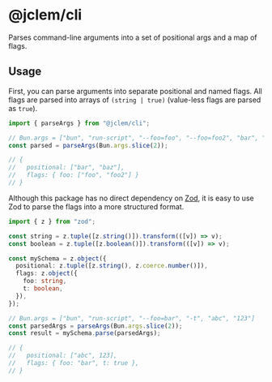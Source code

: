 # @jclem/cli

Parses command-line arguments into a set of positional args and a map of flags.

## Usage

First, you can parse arguments into separate positional and named flags. All
flags are parsed into arrays of `(string | true)` (value-less flags are parsed
as `true`).

```typescript
import { parseArgs } from "@jclem/cli";

// Bun.args = ["bun", "run-script", "--foo=foo", "--foo=foo2", "bar", "baz"]
const parsed = parseArgs(Bun.args.slice(2));

// {
//   positional: ["bar", "baz"],
//   flags: { foo: ["foo", "foo2"] }
// }
```

Although this package has no direct dependency on [Zod](https://zod.dev), it is
easy to use Zod to parse the flags into a more structured format.

```typescript
import { z } from "zod";

const string = z.tuple([z.string()]).transform(([v]) => v);
const boolean = z.tuple([z.boolean()]).transform(([v]) => v);

const mySchema = z.object({
  positional: z.tuple([z.string(), z.coerce.number()]),
  flags: z.object({
    foo: string,
    t: boolean,
  }),
});

// Bun.args = ["bun", "run-script", "--foo=bar", "-t", "abc", "123"]
const parsedArgs = parseArgs(Bun.args.slice(2));
const result = mySchema.parse(parsedArgs);

// {
//   positional: ["abc", 123],
//   flags: { foo: "bar", t: true },
// }
```
